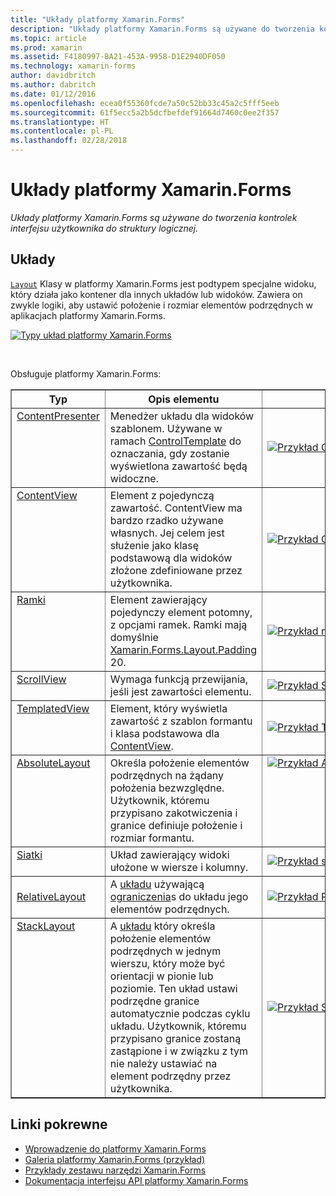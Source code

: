```yaml
---
title: "Układy platformy Xamarin.Forms"
description: "Układy platformy Xamarin.Forms są używane do tworzenia kontrolek interfejsu użytkownika do struktury logicznej."
ms.topic: article
ms.prod: xamarin
ms.assetid: F4180997-BA21-453A-9958-D1E2940DF050
ms.technology: xamarin-forms
author: davidbritch
ms.author: dabritch
ms.date: 01/12/2016
ms.openlocfilehash: ecea0f55360fcde7a50c52bb33c45a2c5fff5eeb
ms.sourcegitcommit: 61f5ecc5a2b5dcfbefdef91664d7460c0ee2f357
ms.translationtype: HT
ms.contentlocale: pl-PL
ms.lasthandoff: 02/28/2018
---
```

# <a name="xamarinforms-layouts"></a>Układy platformy Xamarin.Forms

_Układy platformy Xamarin.Forms są używane do tworzenia kontrolek interfejsu użytkownika do struktury logicznej._

<style>.tableimg {max-width: Brak! ważne;}</style>

## <a name="layouts"></a>Układy

[`Layout`](https://developer.xamarin.com/api/type/Xamarin.Forms.Layout) Klasy w platformy Xamarin.Forms jest podtypem specjalne widoku, który działa jako kontener dla innych układów lub widoków. Zawiera on zwykle logiki, aby ustawić położenie i rozmiar elementów podrzędnych w aplikacjach platformy Xamarin.Forms.

 [ ![](layouts-images/layouts-sml.png "Typy układ platformy Xamarin.Forms")](layouts-images/layouts.png "typy układ platformy Xamarin.Forms")

<br clear="all" />

Obsługuje platformy Xamarin.Forms:

<table align="center" border="1" cellpadding="1" cellspacing="1">
<thead>
    <th>
      <strong>Typ</strong>
    </th>
    <th>
      <strong>Opis elementu</strong>
    </th>
    <th style="min-width:400px">
      <strong>Zrzut ekranu</strong>
    </th>
  </thead>
  <tbody>
  <tr>
    <td valign="top">
      <a href="https://developer.xamarin.com/api/type/Xamarin.Forms.ContentPresenter/">ContentPresenter</a>
    </td>
    <td valign="top">
Menedżer układu dla widoków szablonem. Używane w ramach <a href="https://developer.xamarin.com/api/type/Xamarin.Forms.ControlTemplate/">ControlTemplate</a> do oznaczania, gdy zostanie wyświetlona zawartość będą widoczne.
    </td>
    <td>
    <a href="https://github.com/xamarin/xamarin-forms-samples/blob/master/Templates/ControlTemplates/SimpleTheme/SimpleTheme/App.xaml"><img src="layouts-images/ContentPresenter.png" title="Przykład ContentPresenter" class="tableimg">
    </a></td>
  </tr>
  <tr>
    <td valign="top">
      <a href="https://developer.xamarin.com/api/type/Xamarin.Forms.ContentView/">ContentView</a>
    </td>
    <td valign="top">
Element z pojedynczą zawartość. ContentView ma bardzo rzadko używane własnych. Jej celem jest służenie jako klasę podstawową dla widoków złożone zdefiniowane przez użytkownika.
    </td>
    <td>
    <a href="https://github.com/xamarin/xamarin-forms-samples/blob/master/FormsGallery/FormsGallery/FormsGallery/ContentViewDemoPage.cs"><img src="layouts-images/ContentView.png" title="Przykład ContentView" class="tableimg">
    </a></td>
  </tr>
  <tr>
    <td valign="top">
      <a href="https://developer.xamarin.com/api/type/Xamarin.Forms.Frame/">Ramki</a>
    </td>
    <td valign="top">
Element zawierający pojedynczy element potomny, z opcjami ramek. Ramki mają domyślnie <a href="https://developer.xamarin.com/api/property/Xamarin.Forms.Layout.Padding/">Xamarin.Forms.Layout.Padding</a> 20.
    </td>
    <td>
    <a href="https://github.com/xamarin/xamarin-forms-samples/blob/master/FormsGallery/FormsGallery/FormsGallery/FrameDemoPage.cs"><img src="layouts-images/Frame.png" title="Przykład ramki" class="tableimg">
    </a></td>
  </tr>
  <tr>
    <td valign="top">
      <a href="https://developer.xamarin.com/api/type/Xamarin.Forms.ScrollView/">ScrollView</a>
    </td>
    <td valign="top">
Wymaga funkcją przewijania, jeśli jest zawartości elementu.
    </td>
    <td>
    <a href="https://github.com/xamarin/xamarin-forms-samples/blob/master/FormsGallery/FormsGallery/FormsGallery/ScrollViewDemoPage.cs"><img src="layouts-images/ScrollView.png" title="Przykład ScrollView" class="tableimg">
    </a></td>
  </tr>
  <tr>
    <td valign="top">
      <a href="https://developer.xamarin.com/api/type/Xamarin.Forms.TemplatedView/">TemplatedView</a>
    </td>
    <td valign="top">
Element, który wyświetla zawartość z szablon formantu i klasa podstawowa dla <a href=""/api/type/Xamarin.Forms.ContentView/">ContentView</a>.
    </td>
    <td>
    <a href="https://github.com/xamarin/xamarin-forms-samples/tree/master/Templates/ControlTemplates/"><img src="layouts-images/TemplatedView.png" title="Przykład TemplatedView" class="tableimg">
    </a></td>
  </tr>
  <tr>
    <td valign="top">
      <a href="https://developer.xamarin.com/api/type/Xamarin.Forms.AbsoluteLayout/">AbsoluteLayout</a>
    </td>
    <td valign="top">
Określa położenie elementów podrzędnych na żądany położenia bezwzględne. Użytkownik, któremu przypisano zakotwiczenia i granice definiuje położenie i rozmiar formantu.
    </td>
    <td valign="top">
      <a href="https://github.com/xamarin/xamarin-forms-samples/blob/master/FormsGallery/FormsGallery/FormsGallery/AbsoluteLayoutDemoPage.cs"><img src="layouts-images/AbsoluteLayout.png" title="Przykład AbsoluteLayout" class="tableimg">
    </a></td>
  </tr>
  <tr>
    <td valign="top">
      <a href="https://developer.xamarin.com/api/type/Xamarin.Forms.Grid/">Siatki</a>
    </td>
    <td valign="top">
Układ zawierający widoki ułożone w wiersze i kolumny.
    </td>
    <td>
    <a href="https://github.com/xamarin/xamarin-forms-samples/blob/master/FormsGallery/FormsGallery/FormsGallery/GridDemoPage.cs"><img src="layouts-images/Grid.png" title="Przykład siatki" class="tableimg">
    </a></td>
  </tr>
  <tr>
    <td>
      <a href="https://developer.xamarin.com/api/type/Xamarin.Forms.RelativeLayout/">RelativeLayout</a>
    </td>
    <td valign="top">
A <a href="https://developer.xamarin.com/api/type/Xamarin.Forms.Layout/%601">układu</a> używającą <a href="https://developer.xamarin.com/api/type/Xamarin.Forms.Constraint/">ograniczenia</a>s do układu jego elementów podrzędnych.
    </td>
    <td>
    <a href="https://github.com/xamarin/xamarin-forms-samples/blob/master/FormsGallery/FormsGallery/FormsGallery/RelativeLayoutDemoPage.cs"><img src="layouts-images/RelativeLayout.png" title="Przykład RelativeLayout" class="tableimg">
    </a></td>
  </tr>
  <tr>
    <td valign="top">
      <a href="https://developer.xamarin.com/api/type/Xamarin.Forms.StackLayout/">StackLayout</a>
    </td>
    <td valign="top">
A <a href="https://developer.xamarin.com/api/type/Xamarin.Forms.Layout/">układu</a> który określa położenie elementów podrzędnych w jednym wierszu, który może być orientacji w pionie lub poziomie. Ten układ ustawi podrzędne granice automatycznie podczas cyklu układu. Użytkownik, któremu przypisano granice zostaną zastąpione i w związku z tym nie należy ustawiać na element podrzędny przez użytkownika.
    </td>
    <td>
    <a href="https://github.com/xamarin/xamarin-forms-samples/blob/master/FormsGallery/FormsGallery/FormsGallery/StackLayoutDemoPage.cs"><img src="layouts-images/StackLayout.png" title="Przykład StackLayout" class="tableimg">
    </a></td>
  </tr>
  </tbody>
</table>



## <a name="related-links"></a>Linki pokrewne

- [Wprowadzenie do platformy Xamarin.Forms](~/xamarin-forms/get-started/introduction-to-xamarin-forms.md)
- [Galeria platformy Xamarin.Forms (przykład)](https://developer.xamarin.com/samples/FormsGallery/)
- [Przykłady zestawu narzędzi Xamarin.Forms](https://developer.xamarin.com/samples/tag/Xamarin.Forms/)
- [Dokumentacja interfejsu API platformy Xamarin.Forms](https://developer.xamarin.com/api/namespace/Xamarin.Forms)
